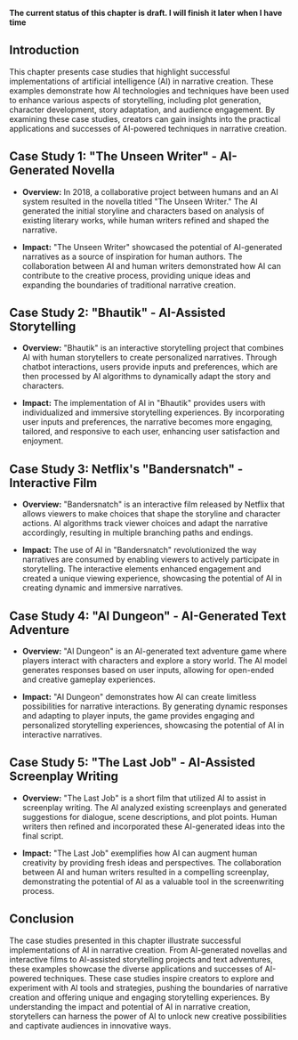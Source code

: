 **The current status of this chapter is draft. I will finish it later when I have time**

Introduction
------------

This chapter presents case studies that highlight successful implementations of artificial intelligence (AI) in narrative creation. These examples demonstrate how AI technologies and techniques have been used to enhance various aspects of storytelling, including plot generation, character development, story adaptation, and audience engagement. By examining these case studies, creators can gain insights into the practical applications and successes of AI-powered techniques in narrative creation.

Case Study 1: "The Unseen Writer" - AI-Generated Novella
--------------------------------------------------------

* **Overview:** In 2018, a collaborative project between humans and an AI system resulted in the novella titled "The Unseen Writer." The AI generated the initial storyline and characters based on analysis of existing literary works, while human writers refined and shaped the narrative.

* **Impact:** "The Unseen Writer" showcased the potential of AI-generated narratives as a source of inspiration for human authors. The collaboration between AI and human writers demonstrated how AI can contribute to the creative process, providing unique ideas and expanding the boundaries of traditional narrative creation.

Case Study 2: "Bhautik" - AI-Assisted Storytelling
--------------------------------------------------

* **Overview:** "Bhautik" is an interactive storytelling project that combines AI with human storytellers to create personalized narratives. Through chatbot interactions, users provide inputs and preferences, which are then processed by AI algorithms to dynamically adapt the story and characters.

* **Impact:** The implementation of AI in "Bhautik" provides users with individualized and immersive storytelling experiences. By incorporating user inputs and preferences, the narrative becomes more engaging, tailored, and responsive to each user, enhancing user satisfaction and enjoyment.

Case Study 3: Netflix's "Bandersnatch" - Interactive Film
---------------------------------------------------------

* **Overview:** "Bandersnatch" is an interactive film released by Netflix that allows viewers to make choices that shape the storyline and character actions. AI algorithms track viewer choices and adapt the narrative accordingly, resulting in multiple branching paths and endings.

* **Impact:** The use of AI in "Bandersnatch" revolutionized the way narratives are consumed by enabling viewers to actively participate in storytelling. The interactive elements enhanced engagement and created a unique viewing experience, showcasing the potential of AI in creating dynamic and immersive narratives.

Case Study 4: "AI Dungeon" - AI-Generated Text Adventure
--------------------------------------------------------

* **Overview:** "AI Dungeon" is an AI-generated text adventure game where players interact with characters and explore a story world. The AI model generates responses based on user inputs, allowing for open-ended and creative gameplay experiences.

* **Impact:** "AI Dungeon" demonstrates how AI can create limitless possibilities for narrative interactions. By generating dynamic responses and adapting to player inputs, the game provides engaging and personalized storytelling experiences, showcasing the potential of AI in interactive narratives.

Case Study 5: "The Last Job" - AI-Assisted Screenplay Writing
-------------------------------------------------------------

* **Overview:** "The Last Job" is a short film that utilized AI to assist in screenplay writing. The AI analyzed existing screenplays and generated suggestions for dialogue, scene descriptions, and plot points. Human writers then refined and incorporated these AI-generated ideas into the final script.

* **Impact:** "The Last Job" exemplifies how AI can augment human creativity by providing fresh ideas and perspectives. The collaboration between AI and human writers resulted in a compelling screenplay, demonstrating the potential of AI as a valuable tool in the screenwriting process.

Conclusion
----------

The case studies presented in this chapter illustrate successful implementations of AI in narrative creation. From AI-generated novellas and interactive films to AI-assisted storytelling projects and text adventures, these examples showcase the diverse applications and successes of AI-powered techniques. These case studies inspire creators to explore and experiment with AI tools and strategies, pushing the boundaries of narrative creation and offering unique and engaging storytelling experiences. By understanding the impact and potential of AI in narrative creation, storytellers can harness the power of AI to unlock new creative possibilities and captivate audiences in innovative ways.
